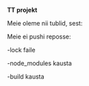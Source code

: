 **TT projekt**

Meie oleme nii tublid, sest:

Meie ei pushi reposse:

-lock faile

-node_modules kausta

-build kausta